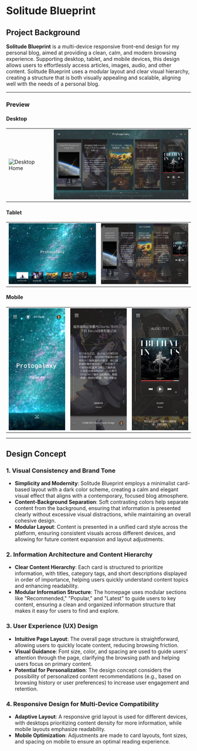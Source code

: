 # Solitude Blueprint

## Project Background

**Solitude Blueprint** is a multi-device responsive front-end design for my personal blog, aimed at providing a clean, calm, and modern browsing experience. Supporting desktop, tablet, and mobile devices, this design allows users to effortlessly access articles, images, audio, and other content. Solitude Blueprint uses a modular layout and clear visual hierarchy, creating a structure that is both visually appealing and scalable, aligning well with the needs of a personal blog.

----

### Preview

#### Desktop

<table> 
    <tr>
        <td><img src="assets/Index_main_Desktop_2560x1440.png" alt="Desktop Home" width="400"></td> 
        <td><img src="assets/Index_posts_Desktop_2560x1440.png" alt="Desktop Post" width="400"></td> 
    </tr> 
</table>

#### Tablet

<table> 
    <tr> 
        <td><img src="assets/Index_main_iPad_horizontal.png" alt="Tablet Home" width="300"></td> 
        <td><img src="assets/Index_posts_iPad_horizontal.png" alt="Tablet Post" width="300"></td> 
    </tr> 
</table>

#### Mobile

<table> 
    <tr> 
        <td><img src="assets/Index_main_iPhone.png" alt="Mobile Home" width="200"></td> 
        <td><img src="assets/Index_posts_iPhone_Normal.png" alt="Mobile Post" width="200"></td> 
        <td><img src="assets/Index_posts_iPhone_Audio.png" alt="Mobile Post" width="200"></td> 
    </tr> 
</table>

---

## Design Concept

### 1. Visual Consistency and Brand Tone
- **Simplicity and Modernity**: Solitude Blueprint employs a minimalist card-based layout with a dark color scheme, creating a calm and elegant visual effect that aligns with a contemporary, focused blog atmosphere.
- **Content-Background Separation**: Soft contrasting colors help separate content from the background, ensuring that information is presented clearly without excessive visual distractions, while maintaining an overall cohesive design.
- **Modular Layout**: Content is presented in a unified card style across the platform, ensuring consistent visuals across different devices, and allowing for future content expansion and layout adjustments.

### 2. Information Architecture and Content Hierarchy
- **Clear Content Hierarchy**: Each card is structured to prioritize information, with titles, category tags, and short descriptions displayed in order of importance, helping users quickly understand content topics and enhancing readability.
- **Modular Information Structure**: The homepage uses modular sections like "Recommended," "Popular," and "Latest" to guide users to key content, ensuring a clean and organized information structure that makes it easy for users to find and explore.

### 3. User Experience (UX) Design
- **Intuitive Page Layout**: The overall page structure is straightforward, allowing users to quickly locate content, reducing browsing friction.
- **Visual Guidance**: Font size, color, and spacing are used to guide users' attention through the page, clarifying the browsing path and helping users focus on primary content.
- **Potential for Personalization**: The design concept considers the possibility of personalized content recommendations (e.g., based on browsing history or user preferences) to increase user engagement and retention.

### 4. Responsive Design for Multi-Device Compatibility
- **Adaptive Layout**: A responsive grid layout is used for different devices, with desktops prioritizing content density for more information, while mobile layouts emphasize readability.
- **Mobile Optimization**: Adjustments are made to card layouts, font sizes, and spacing on mobile to ensure an optimal reading experience.